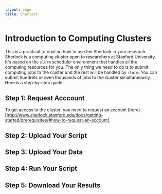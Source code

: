 ```yaml
---
layout: page
title: Sherlock
---
```


# Introduction to Computing Clusters

This is a practical tutorial on how to use the Sherlock in your research. Sherlock is a computing cluster open to researchers at Stanford University. It's based on the `slurm` scheduler environment that handles all the computing resources for you. The only thing we need to do is to submit computing jobs to the cluster and the rest will be handled by `slurm`. You can submit hundrets or even thousands of jobs to the cluster simultaneously. Here is a step-by-step guide.

## Step 1: Request Acccount

To get access to the cluster, you need to request an account (here)[http://www.sherlock.stanford.edu/docs/getting-started/prerequisites/#how-to-request-an-account].

## Step 2: Upload Your Script

## Step 3: Upload Your Data

## Step 4: Run Your Script

## Step 5: Download Your Results
